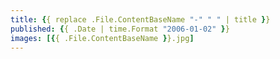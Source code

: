 ```yaml
---
title: {{ replace .File.ContentBaseName "-" " " | title }}
published: {{ .Date | time.Format "2006-01-02" }}
images: [{{ .File.ContentBaseName }}.jpg]
---
```

